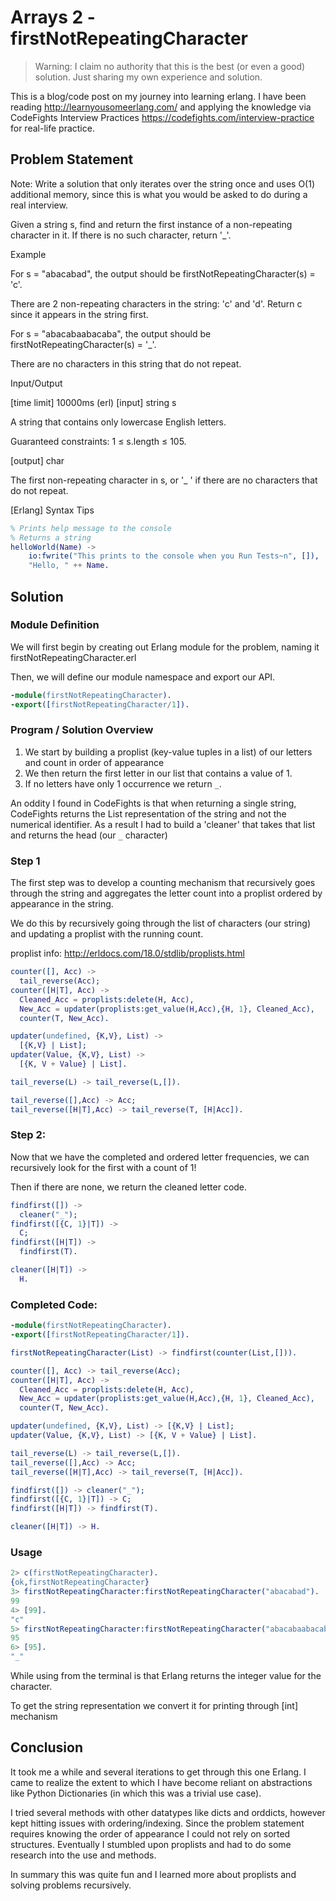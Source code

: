 # Arrays 2 - firstNotRepeatingCharacter

> Warning: I claim no authority that this is the best (or even a good) solution. Just sharing my own experience and solution.

This is a blog/code post on my journey into learning erlang. I have been reading http://learnyousomeerlang.com/ and applying the knowledge via CodeFights Interview Practices https://codefights.com/interview-practice for real-life practice.

## Problem Statement

Note: Write a solution that only iterates over the string once and uses O(1) additional memory, since this is what you would be asked to do during a real interview.

Given a string s, find and return the first instance of a non-repeating character in it. If there is no such character, return '_'.

Example

For s = "abacabad", the output should be
firstNotRepeatingCharacter(s) = 'c'.

There are 2 non-repeating characters in the string: 'c' and 'd'. Return c since it appears in the string first.

For s = "abacabaabacaba", the output should be
firstNotRepeatingCharacter(s) = '_'.

There are no characters in this string that do not repeat.

Input/Output

[time limit] 10000ms (erl)
[input] string s

A string that contains only lowercase English letters.

Guaranteed constraints:
1 ≤ s.length ≤ 105.

[output] char

The first non-repeating character in s, or '_ ' if there are no characters that do not repeat.

[Erlang] Syntax Tips
```erlang
% Prints help message to the console
% Returns a string
helloWorld(Name) ->
    io:fwrite("This prints to the console when you Run Tests~n", []),
    "Hello, " ++ Name.
```


## Solution

### Module Definition

We will first begin by creating out Erlang module for the problem, naming it firstNotRepeatingCharacter.erl

Then, we will define our module namespace and export our API.

```Erlang
-module(firstNotRepeatingCharacter).
-export([firstNotRepeatingCharacter/1]).
```

### Program / Solution Overview

1. We start by building a proplist (key-value tuples in a list) of our letters and count in order of appearance
2. We then return the first letter in our list that contains a value of 1.
3. If no letters have only 1 occurrence we return `_`.

An oddity I found in CodeFights is that when returning a single string, CodeFights returns the List representation of the string and not the numerical identifier. As a result I had to build a 'cleaner' that takes that list and returns the head (our `_` character)

### Step 1

The first step was to develop a counting mechanism that recursively goes through the string and aggregates the letter count into a proplist ordered by appearance in the string.

We do this by recursively going through the list of characters (our string) and updating a proplist with the running count.

proplist info: http://erldocs.com/18.0/stdlib/proplists.html

```erlang
counter([], Acc) ->
  tail_reverse(Acc);
counter([H|T], Acc) ->
  Cleaned_Acc = proplists:delete(H, Acc),
  New_Acc = updater(proplists:get_value(H,Acc),{H, 1}, Cleaned_Acc),
  counter(T, New_Acc).

updater(undefined, {K,V}, List) ->
  [{K,V} | List];
updater(Value, {K,V}, List) ->
  [{K, V + Value} | List].

tail_reverse(L) -> tail_reverse(L,[]).

tail_reverse([],Acc) -> Acc;
tail_reverse([H|T],Acc) -> tail_reverse(T, [H|Acc]).
```

### Step 2:
Now that we have the completed and ordered letter frequencies, we can recursively look for the first with a count of 1!

Then if there are none, we return the cleaned letter code.

```erlang
findfirst([]) ->
  cleaner("_");
findfirst([{C, 1}|T]) ->
  C;
findfirst([H|T]) ->
  findfirst(T).

cleaner([H|T]) ->
  H.
```

### Completed Code:
```erlang
-module(firstNotRepeatingCharacter).
-export([firstNotRepeatingCharacter/1]).

firstNotRepeatingCharacter(List) -> findfirst(counter(List,[])).

counter([], Acc) -> tail_reverse(Acc);
counter([H|T], Acc) ->
  Cleaned_Acc = proplists:delete(H, Acc),
  New_Acc = updater(proplists:get_value(H,Acc),{H, 1}, Cleaned_Acc),
  counter(T, New_Acc).

updater(undefined, {K,V}, List) -> [{K,V} | List];
updater(Value, {K,V}, List) -> [{K, V + Value} | List].

tail_reverse(L) -> tail_reverse(L,[]).
tail_reverse([],Acc) -> Acc;
tail_reverse([H|T],Acc) -> tail_reverse(T, [H|Acc]).

findfirst([]) -> cleaner("_");
findfirst([{C, 1}|T]) -> C;
findfirst([H|T]) -> findfirst(T).

cleaner([H|T]) -> H.
```

### Usage

```erlang
2> c(firstNotRepeatingCharacter).
{ok,firstNotRepeatingCharacter}
3> firstNotRepeatingCharacter:firstNotRepeatingCharacter("abacabad").
99
4> [99].
"c"
5> firstNotRepeatingCharacter:firstNotRepeatingCharacter("abacabaabacaba").
95
6> [95].
"_"
```

While using from the terminal is that Erlang returns the integer value for the character.

To get the string representation we convert it for printing through [int] mechanism

## Conclusion

It took me a while and several iterations to get through this one Erlang. I came to realize the extent to which I have become reliant on abstractions like Python Dictionaries (in which this was a trivial use case).

I tried several methods with other datatypes like dicts and orddicts, however kept hitting issues with ordering/indexing. Since the problem statement requires knowing the order of appearance I could not rely on sorted structures. Eventually I stumbled upon proplists and had to do some research into the use and methods.

In summary this was quite fun and I learned more about proplists and solving problems recursively.
